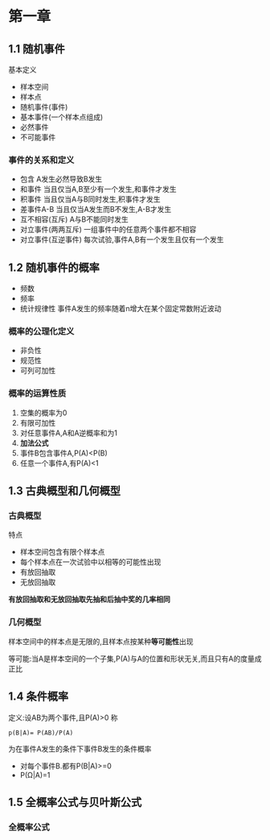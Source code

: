 # 第一章

## 1.1 随机事件

基本定义

- 样本空间
- 样本点
- 随机事件(事件)
- 基本事件(一个样本点组成)
- 必然事件
- 不可能事件

### 事件的关系和定义

- 包含 A发生必然导致B发生
- 和事件 当且仅当A,B至少有一个发生,和事件才发生
- 积事件 当且仅当A与B同时发生,积事件才发生
- 差事件A-B 当且仅当A发生而B不发生,A-B才发生
- 互不相容(互斥) A与B不能同时发生
- 对立事件(两两互斥) 一组事件中的任意两个事件都不相容
- 对立事件(互逆事件) 每次试验,事件A,B有一个发生且仅有一个发生

## 1.2 随机事件的概率

- 频数
- 频率
- 统计规律性 事件A发生的频率随着n增大在某个固定常数附近波动

### 概率的公理化定义

- 非负性
- 规范性
- 可列可加性

### 概率的运算性质

1. 空集的概率为0
2. 有限可加性
3. 对任意事件A,A和A逆概率和为1
4. **加法公式**
5. 事件B包含事件A,P(A)<P(B)
6. 任意一个事件A,有P(A)<1

## 1.3 古典概型和几何概型

### 古典概型

特点
- 样本空间包含有限个样本点
- 每个样本点在一次试验中以相等的可能性出现
- 有放回抽取
- 无放回抽取

**有放回抽取和无放回抽取先抽和后抽中奖的几率相同**

### 几何概型

样本空间中的样本点是无限的,且样本点按某种**等可能性**出现

等可能:当A是样本空间的一个子集,P(A)与A的位置和形状无关,而且只有A的度量成正比

## 1.4 条件概率

定义:设AB为两个事件,且P(A)>0 称

    p(B|A)= P(AB)/P(A)
为在事件A发生的条件下事件B发生的条件概率

- 对每个事件B.都有P(B|A)>=0
- P(Ω|A)=1

## 1.5 全概率公式与贝叶斯公式

### 全概率公式

